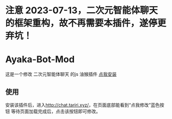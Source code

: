 <h1>注意 2023-07-13，二次元智能体聊天的框架重构，故不再需要本插件，遂停更弃坑！</h1>

# Ayaka-Bot-Mod
这是一个修改 二次元智能体聊天 的js
油猴插件
<a href="https://github.com/luo7ianyi/Ayaka-Bot-Mod/raw/main/%E7%BB%AB%E5%8D%8E%E8%81%8A%E5%A4%A9%E4%BF%AE%E6%94%B9.user.js">点我安装</a>
## 使用
安装该插件后，进入<a href="http://chat.tariri.xyz/">http://chat.tariri.xyz/<a>，在页面底部能看到“点我修改”蓝色按钮
等待页面加载完成后，点击该按钮即可修改。
